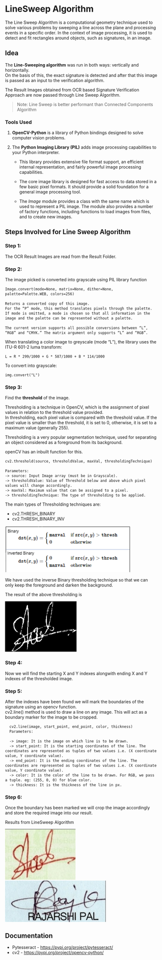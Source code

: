# LineSweep Algorithm
The Line Sweep Algorithm is a computational geometry technique used to solve various problems by sweeping a line across the plane and processing events in a specific order. In the context of image processing, it is used to detect and fit rectangles around objects, such as signatures, in an image.

## Idea

The **Line-Sweeping algorithm** was run in both ways: vertically and horizontally.<br> 
On the basis of this, the exact signature is detected and after that this image is passed as an input to the verification algorithm.

The Result Images obtained from OCR based Signature Verification Approach are now passed through Line Sweep Algorithm. <br>

> Note: Line Sweep is better performant than Connected Components Algorithm
### Tools Used

1. **OpenCV-Python** is a library of Python bindings designed to solve computer vision problems.


2. The **Python Imaging Library (PIL)** adds image processing capabilities to your Python interpreter.

    * This library provides extensive file format support, an efficient internal representation, and fairly powerful image processing capabilities.

    * The core image library is designed for fast access to data stored in a few basic pixel formats. It should provide a solid foundation for a general image processing tool.
    
    * The *Image* module provides a class with the same name which is used to represent a PIL image. The module also provides a number of factory functions, including functions to load images from files, and to create new images.

## Steps Involved for Line Sweep Algorithm
### Step 1: 

The OCR Result Images are read from the Result Folder.

### Step 2: 

The image picked is converted into grayscale using PIL library function
     
    Image.convert(mode=None, matrix=None, dither=None, palette=Palette.WEB, colors=256)

    Returns a converted copy of this image.
    For the “P” mode, this method translates pixels through the palette. 
    If mode is omitted, a mode is chosen so that all information in the image and the palette can be represented without a palette.

    The current version supports all possible conversions between “L”, “RGB” and “CMYK.” The matrix argument only supports “L” and “RGB”.

When translating a color image to greyscale (mode “L”), the library uses the ITU-R 601-2 luma transform:
    
    L = R * 299/1000 + G * 587/1000 + B * 114/1000

To convert into grayscale:
    
    img.convert("L")

### Step 3:

Find the **threshold** of the image.

Thresholding is a technique in OpenCV, which is the assignment of pixel values in relation to the threshold value provided.<br>
In thresholding, each pixel value is compared with the threshold value. If the pixel value is smaller than the threshold, it is set to 0, otherwise, it is set to a maximum value (generally 255).

Thresholding is a very popular segmentation technique, used for separating an object considered as a foreground from its background.
    
openCV has an inbuilt function for this.

    cv2.threshold(source, thresholdValue, maxVal, thresholdingTechnique) 
    
    Parameters: 
    -> source: Input Image array (must be in Grayscale). 
    -> thresholdValue: Value of Threshold below and above which pixel values will change accordingly. 
    -> maxVal: Maximum value that can be assigned to a pixel. 
    -> thresholdingTechnique: The type of thresholding to be applied. 

The main types of Thresholding techniques are:
* cv2.THRESH_BINARY
* cv2.THRESH_BINARY_INV

![thresholding.png](../../../Project_Images/thresholding.png)

We have used the inverse Binary thresholding technique so that we can only keep the foreground and darken the background.

The result of the above thresholding is 

![threshold_result.png](../../../Project_Images/threshold_result.png)

### Step 4:

Now we will find the starting X and Y indexes alongwith ending X and Y indexes of the thresholded image.<br>

### Step 5:

After the indexes have been found we will mark the boundaries of the signature using an opencv function.<br>
cv2.line() method is used to draw a line on any image.
This will act as a boundary marker for the image to be cropped.

      cv2.line(image, start_point, end_point, color, thickness) 
      Parameters: 
      
      -> image: It is the image on which line is to be drawn.
      -> start_point: It is the starting coordinates of the line. The coordinates are represented as tuples of two values i.e. (X coordinate value, Y coordinate value). 
      -> end_point: It is the ending coordinates of the line. The coordinates are represented as tuples of two values i.e. (X coordinate value, Y coordinate value). 
      -> color: It is the color of the line to be drawn. For RGB, we pass a tuple. eg: (255, 0, 0) for blue color.
      -> thickness: It is the thickness of the line in px. 


### Step 6:

Once the boundary has been marked we will crop the image accordingly and store the required image into our result.

Results from LineSweep Algorithm

![LineSweep_result_Image1.png](../../../Project_Images/LineSweep_result_Image1.png)
![LineSweep_result_Image2.png](../../../Project_Images/LineSweep_result_Image2.png)



## Documentation 
* Pytesseract - https://pypi.org/project/pytesseract/
* cv2 - https://pypi.org/project/opencv-python/
